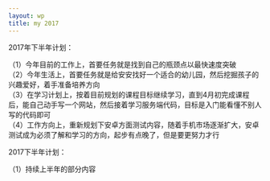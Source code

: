 ```yaml
---
layout: wp
title: my 2017
---
```




2017年下半年计划：  

（1）今年目前的工作上，首要任务就是找到自己的瓶颈点以最快速度突破  
（2）今年生活上，首要任务就是给安安找好一个适合的幼儿园，然后挖掘孩子的兴趣爱好，着手准备培养方向   
（3）在学习计划上，按着目前规划的课程目标继续学习，直到4月初完成课程后，能自己动手写一个网站，然后接着学习服务端代码，目标是入门能看懂不别人写的代码即可   
（4）工作方向上，重新规划下安卓方面测试内容，随着手机市场逐渐扩大，安卓测试成为必须了解和学习的方向，起步有点晚了，但是要更努力才行    

2017下半年计划：  

（1）持续上半年的部分内容   




